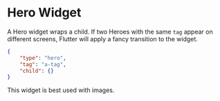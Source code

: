 # Hero Widget

A Hero widget wraps a child. If two Heroes with the same `tag` appear on different screens, Flutter will apply a fancy transition to the widget.

```json
{
    "type": "hero",
    "tag": "a-tag",
    "child": {}
}
```

This widget is best used with images.